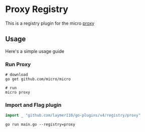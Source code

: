 # Proxy Registry

This is a registry plugin for the micro [proxy](https://micro.mu/docs/proxy.html)

## Usage

Here's a simple usage guide

### Run Proxy

```
# download
go get github.com/micro/micro

# run
micro proxy
```

### Import and Flag plugin

```go
import _ "github.com/laymer110/go-plugins/v4/registry/proxy"
```

```
go run main.go --registry=proxy
```
